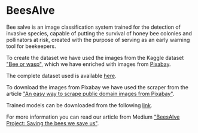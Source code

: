 # BeesAIve
Bee saIve is an image classification system trained for the detection of invasive species, capable of putting the survival of honey bee colonies and pollinators at risk, created with the purpose of serving as an early warning tool for beekeepers.

To create the dataset we have used the images from the Kaggle dataset ["Bee or wasp"](https://www.kaggle.com/jerzydziewierz/bee-vs-wasp), which we have enriched with images from [Pixabay](https://pixabay.com/es/).

The complete dataset used is available [here](https://drive.google.com/drive/folders/1szjqLzrqK4usxtNFGHLFKImv5FUrvpHf?usp=sharing).

To download the images from Pixabay we have used the scraper from the article ["An easy way to scrape public domain images from Pixabay"](https://dev.to/cihankoseoglu_84/an-easy-way-to-scrape-public-domain-images-from-pixabay-5eeb).

Trained models can be downloaded from the following [link](https://drive.google.com/drive/folders/1BrrobOFMfg_enQLyQI-XeMVydv1Izvcn?usp=sharing).

For more information you can read our article from Medium ["BeesAIve Project: Saving the bees we save us"](https://marta-glez-arias.medium.com/beesaive-project-saving-the-bees-we-save-us-3e8d194ce802).
